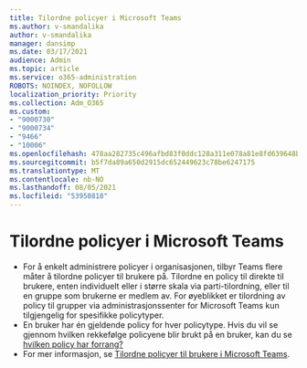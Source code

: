 ```yaml
---
title: Tilordne policyer i Microsoft Teams
ms.author: v-smandalika
author: v-smandalika
manager: dansimp
ms.date: 03/17/2021
audience: Admin
ms.topic: article
ms.service: o365-administration
ROBOTS: NOINDEX, NOFOLLOW
localization_priority: Priority
ms.collection: Adm_O365
ms.custom:
- "9000730"
- "9000734"
- "9466"
- "10006"
ms.openlocfilehash: 478aa282735c496afbd83f0ddc128a311e078a81e8fd639648b90a815b14c79c
ms.sourcegitcommit: b5f7da89a650d2915dc652449623c78be6247175
ms.translationtype: MT
ms.contentlocale: nb-NO
ms.lasthandoff: 08/05/2021
ms.locfileid: "53950818"
---
```

# <a name="assign-policies-in-microsoft-teams"></a>Tilordne policyer i Microsoft Teams

- For å enkelt administrere policyer i organisasjonen, tilbyr Teams flere måter å tilordne policyer til brukere på. Tilordne en policy til direkte til brukere, enten individuelt eller i større skala via parti-tilordning, eller til en gruppe som brukerne er medlem av.  For øyeblikket er tilordning av policy til grupper via administrasjonssenter for Microsoft Teams kun tilgjengelig for spesifikke policytyper. 
- En bruker har én gjeldende policy for hver policytype. Hvis du vil se gjennom hvilken rekkefølge policyene blir brukt på en bruker, kan du se [hvilken policy har forrang?](https://docs.microsoft.com/microsoftteams/assign-policies#which-policy-takes-precedence)
- For mer informasjon, se [Tilordne policyer til brukere i Microsoft Teams](https://docs.microsoft.com/microsoftteams/assign-policies).
